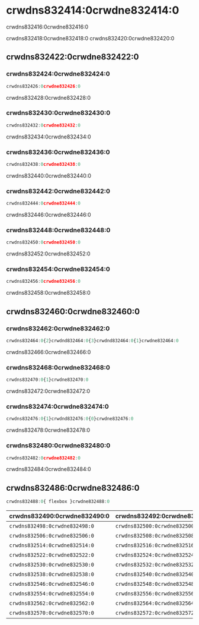 # crwdns832414:0crwdne832414:0

<p class="description">crwdns832416:0crwdne832416:0</p>

crwdns832418:0crwdne832418:0 crwdns832420:0crwdne832420:0

## crwdns832422:0crwdne832422:0

### crwdns832424:0crwdne832424:0

```jsx
crwdns832426:0crwdne832426:0
```

crwdns832428:0crwdne832428:0

### crwdns832430:0crwdne832430:0

```jsx
crwdns832432:0crwdne832432:0
```

crwdns832434:0crwdne832434:0

### crwdns832436:0crwdne832436:0

```jsx
crwdns832438:0crwdne832438:0
```

crwdns832440:0crwdne832440:0

### crwdns832442:0crwdne832442:0

```jsx
crwdns832444:0crwdne832444:0
```

crwdns832446:0crwdne832446:0

### crwdns832448:0crwdne832448:0

```jsx
crwdns832450:0crwdne832450:0
```

crwdns832452:0crwdne832452:0

### crwdns832454:0crwdne832454:0

```jsx
crwdns832456:0crwdne832456:0
```

crwdns832458:0crwdne832458:0

## crwdns832460:0crwdne832460:0

### crwdns832462:0crwdne832462:0

```jsx
crwdns832464:0{2}crwdnd832464:0{3}crwdnd832464:0{1}crwdne832464:0
```

crwdns832466:0crwdne832466:0

### crwdns832468:0crwdne832468:0

```jsx
crwdns832470:0{1}crwdne832470:0
```

crwdns832472:0crwdne832472:0

### crwdns832474:0crwdne832474:0

```jsx
crwdns832476:0{1}crwdnd832476:0{0}crwdne832476:0
```

crwdns832478:0crwdne832478:0

### crwdns832480:0crwdne832480:0

```jsx
crwdns832482:0crwdne832482:0
```

crwdns832484:0crwdne832484:0

## crwdns832486:0crwdne832486:0

```js
crwdns832488:0{ flexbox }crwdne832488:0
```

| crwdns832490:0crwdne832490:0   | crwdns832492:0crwdne832492:0   | crwdns832494:0crwdne832494:0   | crwdns832496:0crwdne832496:0 |
|:------------------------------ |:------------------------------ |:------------------------------ |:---------------------------- |
| `crwdns832498:0crwdne832498:0` | `crwdns832500:0crwdne832500:0` | `crwdns832502:0crwdne832502:0` | crwdns832504:0crwdne832504:0 |
| `crwdns832506:0crwdne832506:0` | `crwdns832508:0crwdne832508:0` | `crwdns832510:0crwdne832510:0` | crwdns832512:0crwdne832512:0 |
| `crwdns832514:0crwdne832514:0` | `crwdns832516:0crwdne832516:0` | `crwdns832518:0crwdne832518:0` | crwdns832520:0crwdne832520:0 |
| `crwdns832522:0crwdne832522:0` | `crwdns832524:0crwdne832524:0` | `crwdns832526:0crwdne832526:0` | crwdns832528:0crwdne832528:0 |
| `crwdns832530:0crwdne832530:0` | `crwdns832532:0crwdne832532:0` | `crwdns832534:0crwdne832534:0` | crwdns832536:0crwdne832536:0 |
| `crwdns832538:0crwdne832538:0` | `crwdns832540:0crwdne832540:0` | `crwdns832542:0crwdne832542:0` | crwdns832544:0crwdne832544:0 |
| `crwdns832546:0crwdne832546:0` | `crwdns832548:0crwdne832548:0` | `crwdns832550:0crwdne832550:0` | crwdns832552:0crwdne832552:0 |
| `crwdns832554:0crwdne832554:0` | `crwdns832556:0crwdne832556:0` | `crwdns832558:0crwdne832558:0` | crwdns832560:0crwdne832560:0 |
| `crwdns832562:0crwdne832562:0` | `crwdns832564:0crwdne832564:0` | `crwdns832566:0crwdne832566:0` | crwdns832568:0crwdne832568:0 |
| `crwdns832570:0crwdne832570:0` | `crwdns832572:0crwdne832572:0` | `crwdns832574:0crwdne832574:0` | crwdns832576:0crwdne832576:0 |